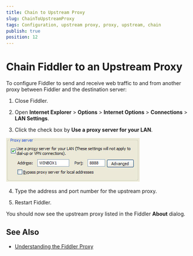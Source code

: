 ```yaml
---
title: Chain to Upstream Proxy
slug: ChainToUpstreamProxy
tags: Configuration, upstream proxy, proxy, upstream, chain
publish: true
position: 12
---
```


Chain Fiddler to an Upstream Proxy
==================================

To configure Fiddler to send and receive web traffic to and from another proxy between Fiddler and the destination server:

1. Close Fiddler.

2. Open **Internet Explorer** > **Options** > **Internet Options** > **Connections** > **LAN Settings**.

3. Click the check box by **Use a proxy server for your LAN**.

 ![Set proxy address][1]

4. Type the address and port number for the upstream proxy.

5. Restart Fiddler.

You should now see the upstream proxy listed in the Fiddler **About** dialog.

See Also
--------

+ [Understanding the Fiddler Proxy][2]

[1]: ../../images/ChainToUpstreamProxy/SetProxyAddress.jpg
[2]: ../../KnowledgeBase/Proxy
